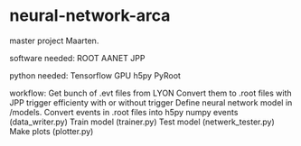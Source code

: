 # neural-network-arca
master project Maarten. 

software needed:
    ROOT
    AANET
    JPP

python needed:
    Tensorflow GPU
    h5py
    PyRoot

workflow:
    Get bunch of .evt files from LYON
    Convert them to .root files with JPP trigger efficienty with or without trigger
    Define neural network model in /models. 
    Convert events in .root files into h5py numpy events (data_writer.py)
    Train model (trainer.py)
    Test model (netwerk_tester.py)
    Make plots (plotter.py)
